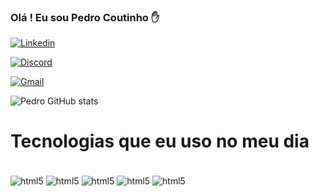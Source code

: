 ### Olá ! Eu sou Pedro Coutinho ✋

[![Linkedin](https://img.shields.io/badge/LinkedIn-0077B5?style=for-the-badge&logo=linkedin&logoColor=white)](https://www.linkedin.com/in/pedro-lucas-coutinho-de-araujo-0bb667235/)

[![Discord](https://img.shields.io/badge/Instagram-E4405F?style=for-the-badge&logo=instagram&logoColor=white)](https://www.instagram.com/pedrolucouto/)

[![Gmail](https://img.shields.io/badge/Gmail-D14836?style=for-the-badge&logo=gmail&logoColor=white)](https://myaccount.google.com/profile?continue=https%3A%2F%2Fmyaccount.google.com%2Fpersonal-info%3Fhl%3Dpt_BR&hl=pt_BR)

![Pedro GitHub stats](https://github-readme-stats.vercel.app/api?username=pedrocoutinh0&show_icons=true&theme=dracula)

# Tecnologias que eu uso no meu dia 

<div style="display: inline_block"><br/>
  <img align="center" alt="html5" src="https://img.shields.io/badge/HTML-239120?style=for-the-badge&logo=html5&logoColor=white" />
  <img align="center" alt="html5" src="https://img.shields.io/badge/Python-14354C?style=for-the-badge&logo=python&logoColor=white" />
  <img align="center" alt="html5" src="https://img.shields.io/badge/JavaScript-F7DF1E?style=for-the-badge&logo=javascript&logoColor=black" />
  <img align="center" alt="html5" src="https://img.shields.io/badge/Linux-FCC624?style=for-the-badge&logo=linux&logoColor=black" />
  <img align="center" alt="html5" src="https://img.shields.io/badge/C-00599C?style=for-the-badge&logo=c&logoColor=white" />
</div>

